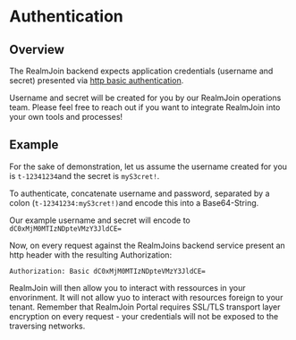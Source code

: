 # Authentication

## Overview

The RealmJoin backend expects application credentials (username and secret) presented via [http basic authentication](https://developer.mozilla.org/en-US/docs/Web/HTTP/Authentication).

Username and secret will be created for you by our RealmJoin operations team. Please feel free to reach out if you want to integrate RealmJoin into your own tools and processes!

## Example

For the sake of demonstration, let us assume the username created for you is `t-12341234`and the secret is `myS3cret!`.

To authenticate, concatenate username and password, separated by a colon (`t-12341234:myS3cret!)`and encode this into a Base64-String.

Our example username and secret will encode to `dC0xMjM0MTIzNDpteVMzY3JldCE=`

Now, on every request against the RealmJoins backend service present an http header with the resulting Authorization:

```
Authorization: Basic dC0xMjM0MTIzNDpteVMzY3JldCE=
```

RealmJoin will then allow you to interact with ressources in your envorinment. It will not allow yuo to interact with resources foreign to your tenant. Remember that RealmJoin Portal requires SSL/TLS transport layer encryption on every request - your credentials will not be exposed to the traversing networks.
